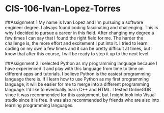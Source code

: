 # CIS-106-Ivan-Lopez-Torres
##Assignment 1
My name is Ivan Lopez and I'm pursuing a software engineer degree. I always found coding fascinating and challenging. This is why I decided to pursue a career in this field. After changing my degree a few times I can say that I found the right field for me. The harder the challenge is, the more effort and excitement I put into it. I tried to learn coding on my own a few times and it can be pretty difficult at times, but I know that after this course, I will be ready to step it up to the next level.

##Assignment 2
I selected Python as my programming language because I have experienced it and play with this language from time to time on different apps and tutorials. I believe Python is the easiest programming language there is. If I learn how to use Python as my first programming language,  it will be easier for me to merge into a different programming language. I'd like to eventually learn C++ and HTML. I tested OnlineGDB since it was recommended for this assignment, but I might look into Visual studio since it is free. It was also recommended by friends who are also into learning programming languages.
